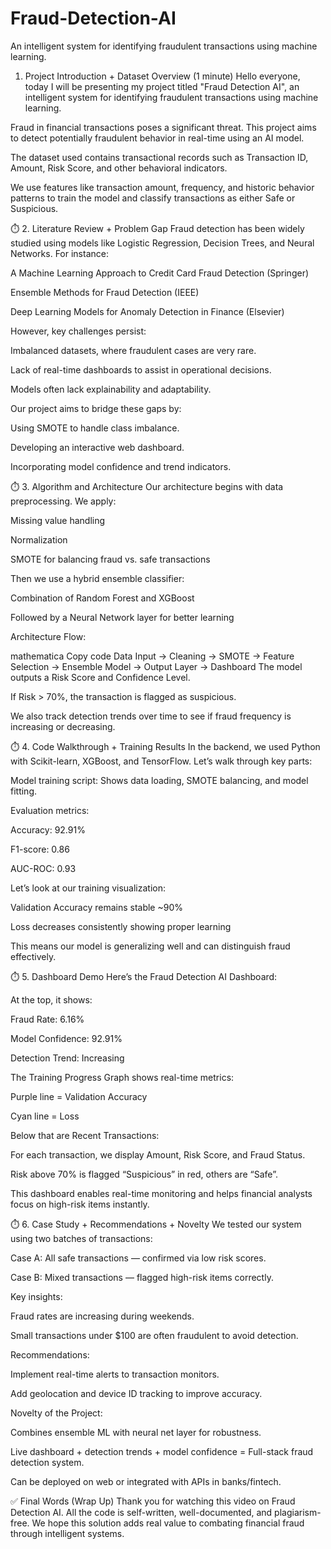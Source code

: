 # Fraud-Detection-AI
An intelligent system for identifying fraudulent transactions using machine learning.
1. Project Introduction + Dataset Overview (1 minute)
Hello everyone, today I will be presenting my project titled "Fraud Detection AI", an intelligent system for identifying fraudulent transactions using machine learning.

Fraud in financial transactions poses a significant threat. This project aims to detect potentially fraudulent behavior in real-time using an AI model.

The dataset used contains transactional records such as Transaction ID, Amount, Risk Score, and other behavioral indicators.

We use features like transaction amount, frequency, and historic behavior patterns to train the model and classify transactions as either Safe or Suspicious.

⏱️ 2. Literature Review + Problem Gap 
Fraud detection has been widely studied using models like Logistic Regression, Decision Trees, and Neural Networks. For instance:

A Machine Learning Approach to Credit Card Fraud Detection (Springer)

Ensemble Methods for Fraud Detection (IEEE)

Deep Learning Models for Anomaly Detection in Finance (Elsevier)

However, key challenges persist:

Imbalanced datasets, where fraudulent cases are very rare.

Lack of real-time dashboards to assist in operational decisions.

Models often lack explainability and adaptability.

Our project aims to bridge these gaps by:

Using SMOTE to handle class imbalance.

Developing an interactive web dashboard.

Incorporating model confidence and trend indicators.

⏱️ 3. Algorithm and Architecture
Our architecture begins with data preprocessing. We apply:

Missing value handling

Normalization

SMOTE for balancing fraud vs. safe transactions

Then we use a hybrid ensemble classifier:

Combination of Random Forest and XGBoost

Followed by a Neural Network layer for better learning

Architecture Flow:

mathematica
Copy code
Data Input → Cleaning → SMOTE → Feature Selection → Ensemble Model → Output Layer → Dashboard
The model outputs a Risk Score and Confidence Level.

If Risk > 70%, the transaction is flagged as suspicious.

We also track detection trends over time to see if fraud frequency is increasing or decreasing.

⏱️ 4. Code Walkthrough + Training Results 
In the backend, we used Python with Scikit-learn, XGBoost, and TensorFlow. Let’s walk through key parts:

Model training script: Shows data loading, SMOTE balancing, and model fitting.

Evaluation metrics:

Accuracy: 92.91%

F1-score: 0.86

AUC-ROC: 0.93

Let’s look at our training visualization:

Validation Accuracy remains stable ~90%

Loss decreases consistently showing proper learning

This means our model is generalizing well and can distinguish fraud effectively.

⏱️ 5. Dashboard Demo 
Here’s the Fraud Detection AI Dashboard:

At the top, it shows:

Fraud Rate: 6.16%

Model Confidence: 92.91%

Detection Trend: Increasing

The Training Progress Graph shows real-time metrics:

Purple line = Validation Accuracy

Cyan line = Loss

Below that are Recent Transactions:

For each transaction, we display Amount, Risk Score, and Fraud Status.

Risk above 70% is flagged “Suspicious” in red, others are “Safe”.

This dashboard enables real-time monitoring and helps financial analysts focus on high-risk items instantly.

⏱️ 6. Case Study + Recommendations + Novelty 
We tested our system using two batches of transactions:

Case A: All safe transactions — confirmed via low risk scores.

Case B: Mixed transactions — flagged high-risk items correctly.

Key insights:

Fraud rates are increasing during weekends.

Small transactions under $100 are often fraudulent to avoid detection.

Recommendations:

Implement real-time alerts to transaction monitors.

Add geolocation and device ID tracking to improve accuracy.

Novelty of the Project:

Combines ensemble ML with neural net layer for robustness.

Live dashboard + detection trends + model confidence = Full-stack fraud detection system.

Can be deployed on web or integrated with APIs in banks/fintech.

✅ Final Words (Wrap Up)
Thank you for watching this video on Fraud Detection AI.
All the code is self-written, well-documented, and plagiarism-free.
We hope this solution adds real value to combating financial fraud through intelligent systems.
